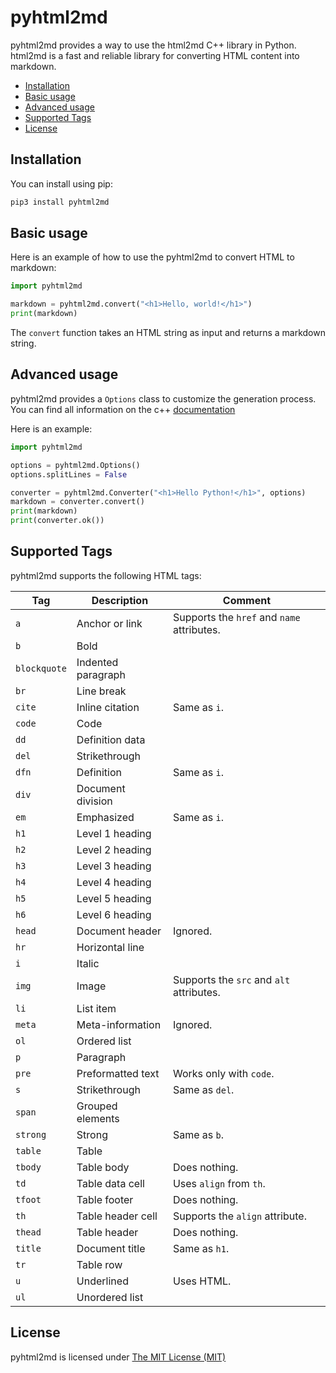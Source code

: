 # pyhtml2md

pyhtml2md provides a way to use the html2md C++ library in Python. html2md is a fast and reliable library for converting HTML content into markdown.

<div class="hidable-toc">

- [Installation](#installation)
- [Basic usage](#basic-usage)
- [Advanced usage](#advanced-usage)
- [Supported Tags](#supported-tags)
- [License](#license)

</div>

<div id="doxygen-toc" hidden>

[TOC]

</div>


## Installation

You can install using pip:

```bash
pip3 install pyhtml2md
```

## Basic usage

Here is an example of how to use the pyhtml2md to convert HTML to markdown:

```python
import pyhtml2md

markdown = pyhtml2md.convert("<h1>Hello, world!</h1>")
print(markdown)
```

The `convert` function takes an HTML string as input and returns a markdown string.

## Advanced usage

pyhtml2md provides a `Options` class to customize the generation process.  
You can find all information on the c++ [documentation](https://tim-gromeyer.github.io/html2md/index.html)

Here is an example:

```python
import pyhtml2md

options = pyhtml2md.Options()
options.splitLines = False

converter = pyhtml2md.Converter("<h1>Hello Python!</h1>", options)
markdown = converter.convert()
print(markdown)
print(converter.ok())
```

## Supported Tags

pyhtml2md supports the following HTML tags:

| Tag          | Description        | Comment                                    |
| ------------ | ------------------ | ------------------------------------------ |
| `a`          | Anchor or link     | Supports the `href` and `name` attributes. |
| `b`          | Bold               |                                            |
| `blockquote` | Indented paragraph |                                            |
| `br`         | Line break         |                                            |
| `cite`       | Inline citation    | Same as `i`.                               |
| `code`       | Code               |                                            |
| `dd`         | Definition data    |                                            |
| `del`        | Strikethrough      |                                            |
| `dfn`        | Definition         | Same as `i`.                               |
| `div`        | Document division  |                                            |
| `em`         | Emphasized         | Same as `i`.                               |
| `h1`         | Level 1 heading    |                                            |
| `h2`         | Level 2 heading    |                                            |
| `h3`         | Level 3 heading    |                                            |
| `h4`         | Level 4 heading    |                                            |
| `h5`         | Level 5 heading    |                                            |
| `h6`         | Level 6 heading    |                                            |
| `head`       | Document header    | Ignored.                                   |
| `hr`         | Horizontal line    |                                            |
| `i`          | Italic             |                                            |
| `img`        | Image              | Supports the `src` and `alt` attributes.   |
| `li`         | List item          |                                            |
| `meta`       | Meta-information   | Ignored.                                   |
| `ol`         | Ordered list       |                                            |
| `p`          | Paragraph          |                                            |
| `pre`        | Preformatted text  | Works only with `code`.                    |
| `s`          | Strikethrough      | Same as `del`.                             |
| `span`       | Grouped elements   |                                            |
| `strong`     | Strong             | Same as `b`.                               |
| `table`      | Table              |                                            |
| `tbody`      | Table body         | Does nothing.                              |
| `td`         | Table data cell    | Uses `align` from `th`.                    |
| `tfoot`      | Table footer       | Does nothing.                              |
| `th`         | Table header cell  | Supports the `align` attribute.            |
| `thead`      | Table header       | Does nothing.                              |
| `title`      | Document title     | Same as `h1`.                              |
| `tr`         | Table row          |                                            |
| `u`          | Underlined         | Uses HTML.                                 |
| `ul`         | Unordered list     |                                            |

## License

pyhtml2md is licensed under [The MIT License (MIT)](https://opensource.org/licenses/MIT)
